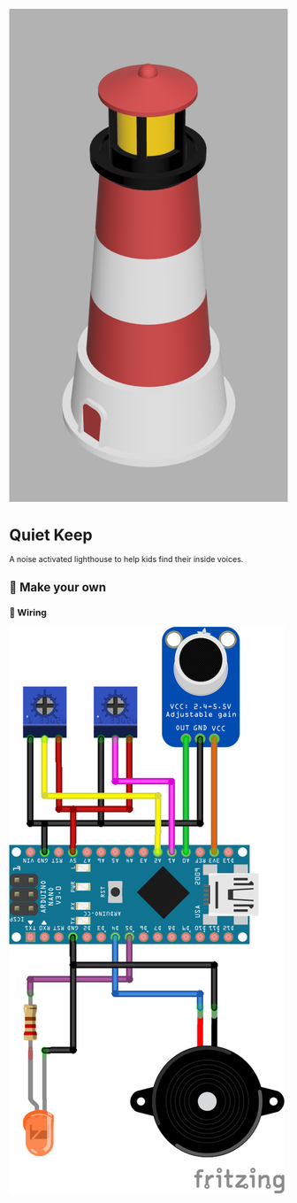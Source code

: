 ![3D Model](images/3d_model.png)

# Quiet Keep

A noise activated lighthouse to help kids find their inside voices.

## 🔨 Make your own

### 🧵 Wiring
![Wiring Diagram](images/wiring_diagram.png)